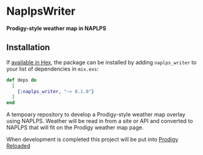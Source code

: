# NaplpsWriter

**Prodigy-style weather map in NAPLPS**

## Installation

If [available in Hex](https://hex.pm/docs/publish), the package can be installed
by adding `naplps_writer` to your list of dependencies in `mix.exs`:

```elixir
def deps do
  [
    {:naplps_writer, "~> 0.1.0"}
  ]
end
```

A tempoary repository to develop a Prodigy-style weather map overlay using NAPLPS.
Weather will be read in from a site or API and converted to NAPLPS that will fit
on the Prodigy weather map page.

When development is completed this project will be put into [Prodigy Reloaded](https://github.com/prodigyreloaded)
